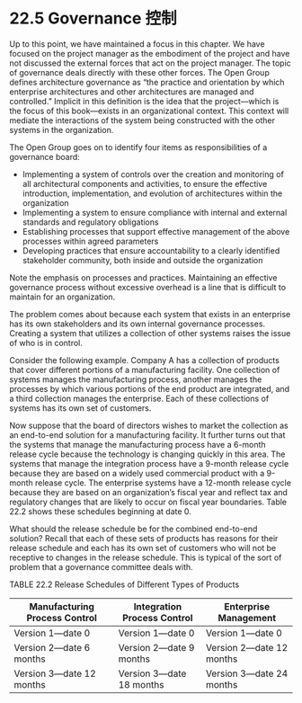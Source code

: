 22.5 Governance 控制
===

Up to this point, we have maintained a focus in this chapter. We have focused on the project manager as the embodiment of the project and have not discussed the external forces that act on the project manager. The topic of governance deals directly with these other forces. The Open Group defines architecture governance as “the practice and orientation by which enterprise architectures and other architectures are managed and controlled.” Implicit in this definition is the idea that the project—which is the focus of this book—exists in an organizational context. This context will mediate the interactions of the system being constructed with the other systems in the organization.

The Open Group goes on to identify four items as responsibilities of a governance board:

* Implementing a system of controls over the creation and monitoring of all architectural components and activities, to ensure the effective introduction, implementation, and evolution of architectures within the organization 
* Implementing a system to ensure compliance with internal and external standards and regulatory obligations
* Establishing processes that support effective management of the above processes within agreed parameters
* Developing practices that ensure accountability to a clearly identified stakeholder community, both inside and outside the organization 

Note the emphasis on processes and practices. Maintaining an effective governance process without excessive overhead is a line that is difficult to maintain for an organization.

The problem comes about because each system that exists in an enterprise has its own stakeholders and its own internal governance processes. Creating a system that utilizes a collection of other systems raises the issue of who is in control.

Consider the following example. Company A has a collection of products that cover different portions of a manufacturing facility. One collection of systems manages the manufacturing process, another manages the processes by which various portions of the end product are integrated, and a third collection manages the enterprise. Each of these collections of systems has its own set of customers.

Now suppose that the board of directors wishes to market the collection as an end-to-end solution for a manufacturing facility. It further turns out that the systems that manage the manufacturing process have a 6-month release cycle because the technology is changing quickly in this area. The systems that manage the integration process have a 9-month release cycle because they are based on a widely used commercial product with a 9-month release cycle. The enterprise systems have a 12-month release cycle because they are based on an organization’s fiscal year and reflect tax and regulatory changes that are likely to occur on fiscal year boundaries. Table 22.2 shows these schedules beginning at date 0.

What should the release schedule be for the combined end-to-end solution? Recall that each of these sets of products has reasons for their release schedule and each has its own set of customers who will not be receptive to changes in the release schedule. This is typical of the sort of problem that a governance committee deals with.

TABLE 22.2 Release Schedules of Different Types of Products

Manufacturing Process Control | Integration Process Control | Enterprise Management
---|---|---
Version 1—date 0 | Version 1—date 0 | Version 1—date 0
Version 2—date 6 months | Version 2—date 9 months | Version 2—date 12 months
Version 3—date 12 months | Version 3—date 18 months | Version 3—date 24 months
